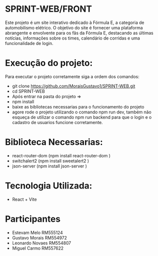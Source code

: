 # SPRINT-WEB/FRONT
Este projeto é um site interativo dedicado à Fórmula E, a categoria de automobilismo elétrico. O objetivo do site é fornecer uma plataforma abrangente e envolvente para os fãs da Fórmula E, destacando as últimas notícias, informações sobre os times, calendário de corridas e uma funcionalidade de login.

# Execução do projeto:
Para executar o projeto corretamente siga a ordem dos comandos:
- git clone https://github.com/MoraisGustavo1/SPRINT-WEB.git
- cd SPRINT-WEB
- Após entrar na pasta do projeto =>
- npm install
- baixe as bibliotecas necessarias para o funcionamento do projeto
- agore rode o projeto utilizando o comando npm run dev, também não esqueça de utilizar o comando npm run backend para que o login e o cadastro de usuarios funcione corretamente.

# Biblioteca Necessarias:
- react-router-dom (npm install react-router-dom )
- switchalert2 (npm install sweetalert2 )
- json-server (npm install json-server )


# Tecnologia Utilizada:
- React + Vite


# Participantes
- Estevam Melo RM555124
- Gustavo Morais RM554972
- Leonardo Novaes RM554807
- Miguel Carmo RM557622

